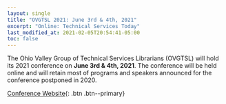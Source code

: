 ```yaml
---
layout: single
title: "OVGTSL 2021: June 3rd & 4th, 2021"
excerpt: "Online: Technical Services Today"
last_modified_at: 2021-02-05T20:54:41-05:00
toc: false
---
```


The Ohio Valley Group of Technical Services Librarians (OVGTSL) will hold its 2021 conference on **June 3rd & 4th, 2021**. The conference will be held online and will retain most of programs and speakers announced for the conference postponed in 2020.

[Conference Website](https://ideaexchange.uakron.edu/ovgtsl2021/){: .btn .btn--primary}